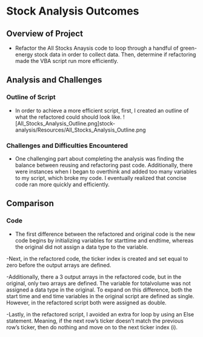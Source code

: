 # Stock Analysis Outcomes

## Overview of Project
- Refactor the All Stocks Anaysis code to loop through a handful of green-energy stock data in order to collect data. Then, determine if refactoring made the VBA script run more efficiently.   

## Analysis and Challenges
 
### Outline of Script
- In order to achieve a more efficient script, first, I created an outline of what the refactored could should look like.
     ![All_Stocks_Analysis_Outline.png]stock-analysis/Resources/All_Stocks_Analysis_Outline.png

### Challenges and Difficulties Encountered
- One challenging part about completing the analysis was finding the balance between reusing and refactoring past code. Additionally, there were instances when I began to overthink and added too many variables to my script, which broke my code. I eventually realized that concise code ran more quickly and efficiently.

## Comparison

### Code
- The first difference between the refactored and original code is the new code begins by initializing variables for starttime and endtime, whereas the original did not assign a data type to the variable.


-Next, in the refactored code, the ticker index is created and set equal to zero before the output arrays are defined.

-Additionally, there a 3 output arrays in the refactored code, but in the original, only two arrays are defined. The variable for totalvolume was not assigned a data type in the original. To expand on this difference, both the start time and end time variables in the original script are defined as single. However, in the refactored script both were assigned as double.

-Lastly, in the refactored script, I avoided an extra for loop by using an Else statement. Meaning, if the next row’s ticker doesn’t match the previous row’s ticker, then do nothing and  move on to the next ticker index (i).

